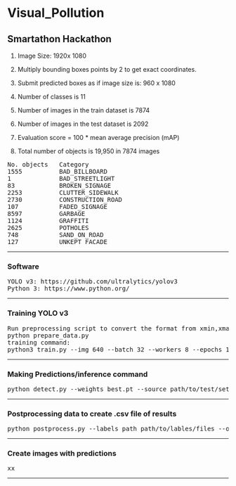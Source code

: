# Visual_Pollution
## Smartathon Hackathon

1. Image Size: 1920x 1080

2. Multiply bounding boxes points by 2 to get exact coordinates.

3. Submit predicted boxes as if image size is:  960 x 1080

4. Number of classes is 11
   
5. Number of images in the train dataset is 7874 

6. Number of images in the test dataset is 2092

7. Evaluation score = 100 * mean average precision (mAP)

8. Total number of objects is 19,950 in 7874 images

<pre>
No. objects	  Category 
1555	      BAD_BILLBOARD 
1		      BAD_STREETLIGHT 
83		      BROKEN_SIGNAGE 
2253	      CLUTTER_SIDEWALK
2730	      CONSTRUCTION_ROAD
107		      FADED_SIGNAGE
8597	      GARBAGE 
1124		  GRAFFITI 
2625	      POTHOLES 
748		      SAND_ON_ROAD 
127		      UNKEPT_FACADE
</pre>

---
### Software
<pre>
YOLO v3: https://github.com/ultralytics/yolov3 
Python 3: https://www.python.org/
</pre>
---
### Training YOLO v3
<pre>
Run preprocessing script to convert the format from xmin,xmax,ymin,ymax to yolo format by running:
python prepare_data.py
training command:
python3 train.py --img 640 --batch 32 --workers 8 --epochs 150 --data hackaton.yaml --weights yolov3.pt --device gpu_no
</pre>
---
### Making Predictions/inference command
<pre>
python detect.py --weights best.pt --source path/to/test/set/ --device gpu_no --save-txt --conf-thres 0.05 --iou-thres 0.30
</pre>
---
### Postprocessing data to create .csv file of results
<pre>
python postprocess.py --labels_path path/to/lables/files --output_file result_file.csv --test_path path/to/test.csv
</pre>
---
### Create images with predictions
<pre>
xx
</pre>
---


